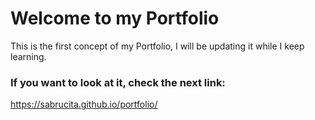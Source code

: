 # Welcome to my Portfolio

This is the first concept of my Portfolio, I will be updating it while I keep learning.

### If you want to look at it, check the next link:
https://sabrucita.github.io/portfolio/
